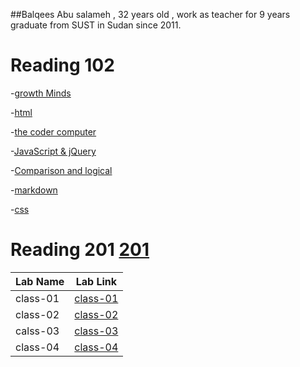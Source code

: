 

##Balqees Abu salameh , 32 years old , work as teacher for 9 years 
graduate from SUST in Sudan since 2011.





# Reading 102
-[growth Minds](growthMinds.md)

-[html](html.md)

-[the coder computer](theCoderComputer.md)

-[JavaScript & jQuery](JavaScript&jQuery.md)

-[Comparison and logical](Comparison&logical.md)
  
-[markdown](markdown.md)

-[css](css.md)



# Reading 201 [201](201)

|    Lab Name    |  Lab Link | 
| ------------- |:-------------:|
|   class-01    | [class-01](201\class-01.md) |
|   class-02    | [class-02](201\class-02.md) |
|   calss-03    | [class-03](201\class-03.md) |
|   class-04    | [class-04](201\class-04.md) |




